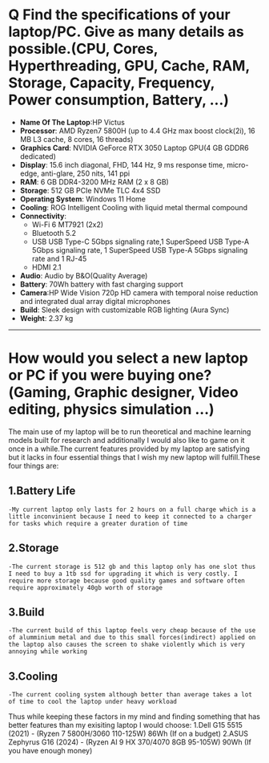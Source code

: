 # Q  Find the specifications of your laptop/PC. Give as many details as possible.(CPU, Cores, Hyperthreading, GPU, Cache, RAM, Storage, Capacity, Frequency, Power consumption, Battery, ...)

- **Name Of The Laptop**:HP Victus
- **Processor**: AMD Ryzen7 5800H (up to 4.4 GHz max boost clock(2i), 16 MB L3 cache, 8 cores, 16 threads)
- **Graphics Card**: NVIDIA GeForce RTX 3050 Laptop GPU(4 GB GDDR6 dedicated)
- **Display**:  15.6 inch diagonal, FHD, 144 Hz, 9 ms response time, micro-edge, anti-glare, 250 nits, 141 ppi
- **RAM**: 6 GB DDR4-3200 MHz RAM (2 x 8 GB)
- **Storage**: 512 GB PCIe NVMe TLC 4x4 SSD
- **Operating System**: Windows 11 Home
- **Cooling**: ROG Intelligent Cooling with liquid metal thermal compound
- **Connectivity**:
  - Wi-Fi 6 MT7921 (2x2)
  - Bluetooth 5.2
  - USB  USB Type-C 5Gbps signaling rate,1 SuperSpeed USB Type-A 5Gbps signaling rate, 1 SuperSpeed USB Type-A 5Gbps signaling rate and 1 RJ-45
  - HDMI 2.1
- **Audio**: Audio by B&O(Quality Average)
- **Battery**: 70Wh battery with fast charging support
- **Camera**:HP Wide Vision 720p HD camera with temporal noise reduction and integrated dual array digital microphones
- **Build**: Sleek design with customizable RGB lighting (Aura Sync)
- **Weight**: 2.37 kg

---

# How would you select a new laptop or PC if you were buying one?(Gaming, Graphic designer, Video editing, physics simulation ...)

The main use of my laptop will be to run theoretical and machine learning models built for research and additionally I would also like to game on it once in a while.The current features provided by my laptop are satisfying but it lacks in four essential things that I wish my new laptop will fulfill.These four things are:

## 1.**Battery Life**
    -My current laptop only lasts for 2 hours on a full charge which is a little inconvinient because I need to keep it connected to a charger for tasks which require a greater duration of time
## 2.**Storage**
    -The current storage is 512 gb and this laptop only has one slot thus I need to buy a 1tb ssd for upgrading it which is very costly. I require more storage because good quality games and software often require approximately 40gb worth of storage
## 3.**Build**
    -The current build of this laptop feels very cheap because of the use of alumminium metal and due to this small forces(indirect) applied on the laptop also causes the screen to shake violently which is very annoying while working
## 3.**Cooling**
    -The current cooling system although better than average takes a lot of time to cool the laptop under heavy workload

Thus while keeping these factors in my mind and finding something that has better features than my exisiting laptop I would choose:
1.Dell G15 5515 (2021) - (Ryzen 7 5800H/3060 110-125W) 86Wh (If on a budget)
2.ASUS Zephyrus G16 (2024) - (Ryzen AI 9 HX 370/4070 8GB 95-105W) 90Wh (If you have enough money)

